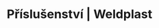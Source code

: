 ---
Filename: "prislusenstvo?pg=17"
Link: "file:/Users/vinayakpatel/Downloads/www.weldplast.cz/produkty/prislusenstvo%3Fpg=17"
product_name: "null"
product_id: "null"
title: "Příslušenství | Weldplast"
product_desc: ""
product_specs: ""
product_downloads: ""
href: ""
p_desc_2: ""
accessories: ""
similar_products: ""
---